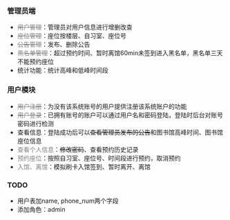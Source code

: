 ### 管理员端

- <font color="gray">~~用户管理~~</font>：管理员对用户信息进行增删改查
- <font color="gray">~~座位管理~~</font>：座位按楼层、自习室、座位号
- <font color="gray">~~公告管理~~</font>：发布、删除公告
- <font color="gray">~~黑名单管理~~</font>：超过预约时间、暂时离馆60min未签到进入黑名单，黑名单三天不能预约座位
- 统计功能：统计高峰和低峰时间段

### 用户模块

- <font color="gray">~~用户注册~~</font>：为没有该系统账号的用户提供注册该系统账户的功能
- <font color="gray">~~用户登录~~</font>：已拥有账号的账户可以通过用户名和密码登陆，登陆时后台对账号密码进行检测
- 查看信息：登陆成功后可以~~查看管理员发布的公告~~和图书馆高峰时间、图书馆座位信息
- <font color="gray">查看个人信息</font>：~~修改密码~~、查看预约历史记录
- <font color="gray">预约座位</font>：按照自习室、座位号、时间段进行预约，取消预约
- <font color="gray">入馆、离馆</font>：模拟刷卡入馆签到、暂时离开、离馆



### TODO

- 用户表加name, phone_num两个字段
- 添加角色：admin